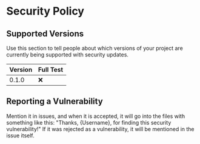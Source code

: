 # Security Policy

## Supported Versions

Use this section to tell people about which versions of your project are
currently being supported with security updates.

| Version |     Full Test      |
| ------- | ------------------ |
| 0.1.0   |       :x:          |

## Reporting a Vulnerability

Mention it in issues, and when it is accepted, it will go into the files with something like this: "Thanks, {Username}, for finding this security vulnerability!" If it was rejected as a vulnerability, it will be mentioned in the issue itself.
